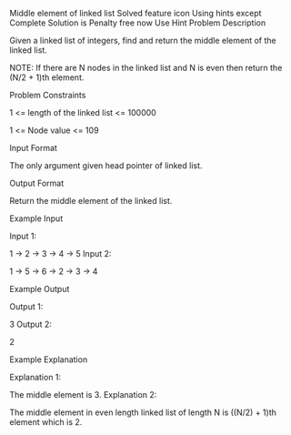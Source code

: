 Middle element of linked list
Solved
feature icon
Using hints except Complete Solution is Penalty free now
Use Hint
Problem Description

Given a linked list of integers, find and return the middle element of the linked list.

NOTE: If there are N nodes in the linked list and N is even then return the (N/2 + 1)th element.

Problem Constraints

1 <= length of the linked list <= 100000

1 <= Node value <= 109

Input Format

The only argument given head pointer of linked list.

Output Format

Return the middle element of the linked list.

Example Input

Input 1:

1 -> 2 -> 3 -> 4 -> 5
Input 2:

1 -> 5 -> 6 -> 2 -> 3 -> 4

Example Output

Output 1:

3
Output 2:

2

Example Explanation

Explanation 1:

The middle element is 3.
Explanation 2:

The middle element in even length linked list of length N is ((N/2) + 1)th element which is 2.
